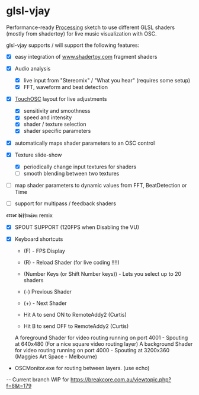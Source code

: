 # glsl-vjay
Performance-ready [Processing](https://processing.org/) sketch to use different GLSL shaders (mostly from shadertoy) for live music visualization with OSC.

glsl-vjay supports / will support the following features:
- [x] easy integration of www.shadertoy.com fragment shaders
- [x] Audio analysis
  - [x] live input from "Stereomix" / "What you hear" (requires some setup)
  - [x] FFT, waveform and beat detection
- [x] [TouchOSC](http://hexler.net/software/touchosc) layout for live adjustments
  - [x] sensitivity and smoothness 
  - [x] speed and intensity
  - [x] shader / texture selection
  - [x] shader specific parameters
- [x] automatically maps shader parameters to an OSC control
- [x] Texture slide-show
  - [x] periodically change input textures for shaders
  - [ ] smooth blending between two textures
- [ ] map shader parameters to dynamic values from FFT, BeatDetection or Time
- [ ] support for multipass / feedback shaders


𝖊𝖗𝖗𝖔𝖗 𝖉𝖎𝖋𝖋𝖚𝖘𝖎𝖔𝖓 remix 
- [x] SPOUT SUPPORT (120FPS when Disabling the VU)
- [x] Keyboard shortcuts
  - (F) - FPS Display
  - (R) - Reload Shader (for live coding !!!!)
  - (Number Keys (or Shift Number keys)) - Lets you select up to 20 shaders
  - (-) Previous Shader
  - (+) - Next Shader

  - Hit A to send ON to RemoteAddy2 (Curtis)
  - Hit B to send OFF to RemoteAddy2 (Curtis)

  A foreground Shader for video routing running on port 4001 - Spouting at 640x480 (For a nice square video routing layer)
  A background Shader for video routing running on port 4000 - Spouting at 3200x360 (Maggies Art Space - Melbourne)

- OSCMonitor.exe for routing between layers. (use echo)



-- Current branch WIP for https://breakcore.com.au/viewtopic.php?f=8&t=179
